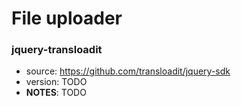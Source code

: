 # File uploader

### jquery-transloadit
* source: https://github.com/transloadit/jquery-sdk
* version: TODO
* __NOTES__: TODO
